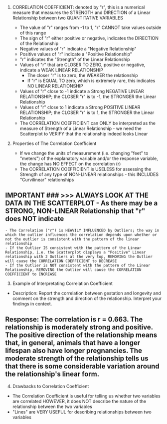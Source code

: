<!-- Correlation Coefficient --> 

1. CORRELATION COEFFICIENT: denoted by "r", this is a numerical measure that measures the STRENGTH and DIRECTION of a Linear Relationship between two QUANTITATIVE VARIABLES
    - The value of "r" ranges from -1 to 1, "r" CANNOT take values outside of this range 
    - The sign of "r" either positive or negative, indicates the DIRECTION of the Relationship 
    - Negative values of "r" indicate a "Negative Relationship" 
    - Positive values of "r" indicate a "Positive Relationship" 
    - "r" indicates the "Strength" of the Linear Relationship 
    - Values of "r" that are CLOSER TO ZERO, positive or negative, indicate a WEAK LINEAR RELATIONSHIP 
      - The closer "r" is to zero, the WEAKER the relationship 
      - If "r" is EQUAL TO zero, which is extremely rare, this indicates NO LINEAR RELATIONSHIP 
    - Values of "r" close to -1 indicate a Strong NEGATIVE LINEAR RELATIONSHIP; the CLOSER "r" is to -1, the STRONGER the Linear Relationship
    - Values of "r" close to 1 indicate a Strong POSITIVE LINEAR RELATIONSHIP; the CLOSER "r" is to 1, the STRONGER the Linear Relationship
    - The CORRELATION COEFFICIENT can ONLY be interpreted as the measure of Strength of a Linear Relationship - we need the Scatterplot to VERIFY that the relationship indeed looks Linear
    
2. Properties of The Correlation Coefficient 
    - If we change the units of measurement (i.e. changing "feet" to "meters") of the explanatory variable and/or the response variable, the change has NO EFFECT on the correlation (r) 
    - The CORRELATION COEFFICIENT is USELESS for assessing the Strength of any type of NON-LINEAR relationships - this INCLUDES "Curvilinear" relationships 
  ## IMPORTANT ### >>> ALWAYS LOOK AT THE DATA IN THE SCATTERPLOT - As there may be a STRONG, NON-LINEAR Relationship that "r" does NOT indicate #####
    - The Correlation ("r") is HEAVILY INFLUENCED by Outliers; the way in which the outlier influences the correlation depends upon whether or not the outlier is consistent with the pattern of the linear relationship 
    - If the Outlier IS consistent with the pattern of the Linear Relationship, i.e. the Scatterplot displays a "Positive" Linear relationship with 2 Outliers at the very top, REMOVING the Outlier will cause the CORRELATION COEFFICIENT to DECREASE 
    - If the Outlier is NOT consistent with the pattern of the Linear Relationship, REMOVING the Outlier will cause the CORRELATION COEFFICIENT to INCREASE 
    
3. Example of Interpretating Correlation Coefficient 
  - Description: Report the correlation between gestation and longevity and comment on the strength and direction of the relationship. Interpret your findings in context.
 ## Response: The correlation is r = 0.663. The relationship is moderately strong and positive. The positive direction of the relationship means that, in general, animals that have a longer lifespan also have longer pregnancies. The moderate strength of the relationship tells us that there is some considerable variation around the relationship's linear form.
 
 4. Drawbacks to Correlation Coefficient
  - The Correlation Coefficient is useful for telling us whether two variables are correlated HOWEVER, it does NOT describe the nature of the relationship between the two variables 
  - "Lines" are VERY USEFUL for describing relationships between two variables 